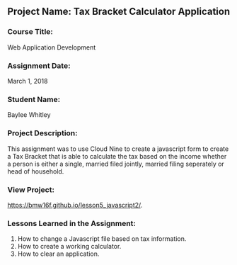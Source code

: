 ## Project Name:  Tax Bracket Calculator Application

### Course Title:
Web Application Development

### Assignment Date:  
March 1, 2018

### Student Name:  
Baylee Whitley

### Project Description:
This assignment was to use Cloud Nine to create a javascript form to create a Tax Bracket that is able to calculate the tax based on the income whether a person is either a single, married filed jointly, married filing seperately or head of household.
### View Project:
https://bmw16f.github.io/lesson5_javascript2/.

### Lessons Learned in the Assignment:
1. How to change a Javascript file based on tax information.
2. How to create a working calculator.
3. How to clear an application.

